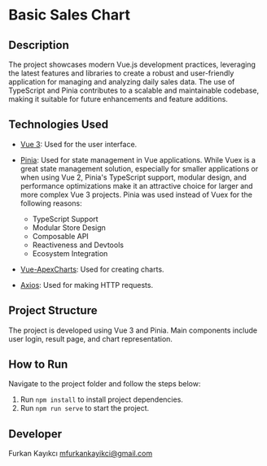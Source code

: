 # Basic Sales Chart

## Description

The project showcases modern Vue.js development practices, leveraging the latest features and libraries to create a robust and user-friendly application for managing and analyzing daily sales data. The use of TypeScript and Pinia contributes to a scalable and maintainable codebase, making it suitable for future enhancements and feature additions.

## Technologies Used

- [Vue 3](https://v3.vuejs.org/): Used for the user interface.
- [Pinia](https://pinia.esm.dev/): Used for state management in Vue applications. While Vuex is a great state management solution, especially for smaller applications or when using Vue 2, Pinia's TypeScript support, modular design, and performance optimizations make it an attractive choice for larger and more complex Vue 3 projects. Pinia was used instead of Vuex for the following reasons:

  - TypeScript Support
  - Modular Store Design
  - Composable API
  - Reactiveness and Devtools
  - Ecosystem Integration

- [Vue-ApexCharts](https://apexcharts.com/vue-chart-demos/): Used for creating charts.
- [Axios](https://axios-http.com/): Used for making HTTP requests.

## Project Structure

The project is developed using Vue 3 and Pinia. Main components include user login, result page, and chart representation.

## How to Run

Navigate to the project folder and follow the steps below:

1. Run `npm install` to install project dependencies.
2. Run `npm run serve` to start the project.

## Developer

Furkan Kayıkcı
mfurkankayikci@gmail.com
